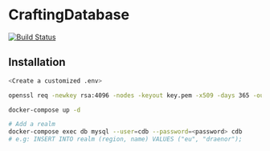 # CraftingDatabase
[![Build Status](https://travis-ci.org/johvik/CraftingDatabase.svg?branch=master)](https://travis-ci.org/johvik/CraftingDatabase)

## Installation
```sh
<Create a customized .env>

openssl req -newkey rsa:4096 -nodes -keyout key.pem -x509 -days 365 -out certificate.pem

docker-compose up -d

# Add a realm
docker-compose exec db mysql --user=cdb --password=<password> cdb
# e.g: INSERT INTO realm (region, name) VALUES ("eu", "draenor");
```
